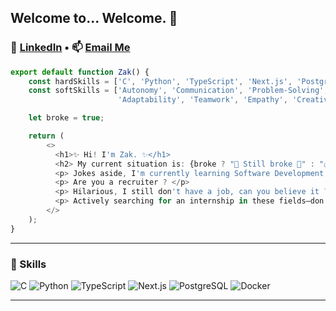 ## Welcome to... Welcome. 👋

### 💼 [LinkedIn](https://www.linkedin.com/in/zakary-el-kassimi-89299232b/) • 📫 [Email Me](mailto:zelidkass@gmail.com)

```ts
export default function Zak() {
    const hardSkills = ['C', 'Python', 'TypeScript', 'Next.js', 'PostgreSQL', 'C++', 'Docker', 'Shell', 'Makefile'];
    const softSkills = ['Autonomy', 'Communication', 'Problem-Solving',
                        'Adaptability', 'Teamwork', 'Empathy', 'Creativity'];

    let broke = true;

    return (
        <>
          <h1>✨ Hi! I'm Zak. ✨</h1>
          <h2> My current situation is: {broke ? "💸 Still broke 💸" : "💰 Making it rain 💰"} </h2>
          <p> Jokes aside, I'm currently learning Software Development and Machine Learning at 42 Paris.</p>
          <p> Are you a recruiter ? </p>
          <p> Hilarious, I still don't have a job, can you believe it ? </p>
          <p> Actively searching for an internship in these fields—don’t hesitate to contact me! My info is above in case you missed it. 👀</p>
        </>
    );
}
```

---

### 🚀 Skills  
![C](https://img.shields.io/badge/C-00599C?style=for-the-badge&logo=c&logoColor=white)
![Python](https://img.shields.io/badge/Python-3776AB?style=for-the-badge&logo=python&logoColor=white)
![TypeScript](https://img.shields.io/badge/TypeScript-3178C6?style=for-the-badge&logo=typescript&logoColor=white)
![Next.js](https://img.shields.io/badge/Next.js-000000?style=for-the-badge&logo=next.js&logoColor=white)
![PostgreSQL](https://img.shields.io/badge/PostgreSQL-336791?style=for-the-badge&logo=postgresql&logoColor=white)
![Docker](https://img.shields.io/badge/Docker-2496ED?style=for-the-badge&logo=docker&logoColor=white)

---

<!--
**WallBlade/WallBlade** is a ✨ _special_ ✨ repository because its `README.md` (this file) appears on your GitHub profile.

Here are some ideas to get you started:

- 🔭 I’m currently working on ...
- 🌱 I’m currently learning ...
- 👯 I’m looking to collaborate on ...
- 🤔 I’m looking for help with ...
- 💬 Ask me about ...
- 📫 How to reach me: ...
- 😄 Pronouns: ...
- ⚡ Fun fact: ...
-->
